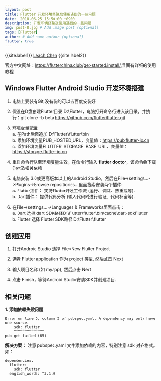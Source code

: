 ```yaml
---
layout: post
title: Flutter 开发环境搭建及使用遇到的一些问题
date:  2018-06-25 15:50:00 +0900  
description: 开发环境搭建及使用遇到的一些问题
img: post-8.jpg # Add image post (optional)
tags: [Flutter]
author: # Add name author (optional)
flutter: true
---
```


{{site.label1}} <a href="https://leach-chen.github.io/" target="\_blank">Leach Chen</a> {{site.label2}}

官方中文网址：<a href="https://flutterchina.club/get-started/install/" style="text-decoration: none;" target="\_blank" title="">https://flutterchina.club/get-started/install/</a>,里面有详细的使用教程


## Windows Flutter Android Studio 开发环境搭建 ##

1. 电脑上要装有Git,没有装的可以去百度安装好

1. 假设在D盘创建Flutter目录 D:\Flutter，电脑打开命令行进入该目录，并执行：git clone -b beta https://github.com/flutter/flutter.git

1. 环境变量配置<br>
a. 在Path后面追加 D:\Flutter\flutter\bin;<br>
b. 添加环境变量PUB_HOSTED_URL，变量值：https://pub.flutter-io.cn <br>
c. 添加环境变量FLUTTER_STORAGE_BASE_URL，变量值：https://storage.flutter-io.cn <br>

1. 重启命令行以至环境变量生效，在命令行输入 **flutter doctor**，该命令会下载Dart及相关依赖

1. 电脑安装 3.0或更高版本以上的Android Studio，然后在File->settings...->Plugins->Browse repositiories...里面搜索安装两个插件:<br>
a. Flutter插件： 支持Flutter开发工作流 (运行、调试、热重载等).<br>
b. Dart插件： 提供代码分析 (输入代码时进行验证、代码补全等). <br>

1. 在File->settings...->Languages & Frameworks里面点击：<br>
a. Dart 选择 dart SDK路径D:\Flutter\flutter\bin\cache\dart-sdkFlutter <br>
b. Flutter 选择 Flutter SDK路径 D:\Flutter\flutter

## 创建应用 ##
1. 打开Android Studio 选择 File>New Flutter Project

1. 选择 Flutter application 作为 project 类型, 然后点击 Next

1. 输入项目名称 (如 myapp), 然后点击 Next

1. 点击 Finish，等待Android Studio安装SDK并创建项目.


## 相关问题 ##

**1. 添加依赖失败问题**

```
Error on line 6, column 5 of pubspec.yaml: A dependency may only have one source.
    sdk: flutter
    ^^^^^^^^^^^^^^
pub get failed (65)
```

**解决方案：** 注意 pubspec.yaml 文件添加依赖的内容，特别注意 sdk 对齐格式。如：
```
dependencies:
  flutter:
    sdk: flutter
  english_words: ^3.1.0
```
